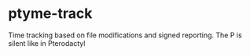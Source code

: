 # ptyme-track
Time tracking based on file modifications and signed reporting. The P is silent like in Pterodactyl
